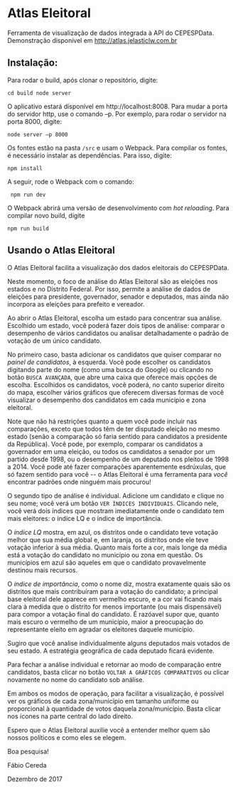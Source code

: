 # Atlas Eleitoral

Ferramenta de visualização de dados integrada à API do CEPESPData.
Demonstração disponível em http://atlas.jelasticlw.com.br

## Instalação:

Para rodar o build, após clonar o repositório, digite:

`
cd build
node server
`

O aplicativo estará disponível em http://localhost:8008.
Para mudar a porta do servidor http, use o comando –p. Por exemplo, para rodar o servidor na porta 8000, digite:

`
node server –p 8000
`



Os fontes estão na pasta `/src` e usam o Webpack. Para compilar os fontes, é necessário instalar as dependências. Para isso, digite:

`
npm install
`

A seguir, rode o Webpack com o comando: 

` 
npm run dev
`

O Webpack abrirá uma versão de desenvolvimento com *hot reloading*. Para compilar novo build, digite

`
npm run build
`

## Usando o Atlas Eleitoral

O Atlas Eleitoral facilita a visualização dos dados eleitorais do CEPESPData. 

Neste momento, o foco de análise do Atlas Eleitoral são as eleições nos estados e no Distrito Federal. Por isso, permite a análise de dados de eleições para presidente, governador, senador e deputados, mas ainda não incorpora as eleições para prefeito e vereador.

Ao abrir o Atlas Eleitoral, escolha um estado para concentrar sua análise. Escolhido um estado, você poderá fazer dois tipos de análise: comparar o desempenho de vários candidatos ou analisar detalhadamente o padrão de votação de um único candidato.

No primeiro caso, basta adicionar os candidatos que quiser comparar no *painel de candidatos*, à esquerda. Você pode escolher os candidatos digitando parte do nome (como uma busca do Google) ou clicando no botão `BUSCA AVANÇADA`, que abre uma caixa que oferece mais opções de escolha. Escolhidos os candidatos, você poderá, no canto superior direito do mapa, escolher vários gráficos que oferecem diversas formas de você visualizar o desempenho dos candidatos em cada município e zona eleitoral.

Note que não há restrições quanto a quem você pode incluir nas comparações, exceto que todos têm de ter disputado eleição no mesmo estado (senão a comparação só faria sentido para candidatos a presidente da República). Você pode, por exemplo, comparar os candidatos a governador em uma eleição, ou todos os candidatos a senador por um partido desde 1998, ou o desempenho de um deputado nos pleitos de 1998 a 2014. Você pode até fazer comparações aparentemente esdrúxulas, que só fazem sentido para você -- o Atlas Eleitoral é uma ferramenta para *você* encontrar padrões onde ninguém mais procurou! 

O segundo tipo de análise é individual. Adicione um candidato e clique no seu nome; você verá um botão `VER ÍNDICES INDIVIDUAIS`. Clicando nele, você verá dois índices que mostram imediatamente onde o candidato tem mais eleitores: o índice LQ e o índice de importância. 

O *índice LQ* mostra, em azul, os distritos onde o candidato teve votação melhor que sua média global e, em laranja, os distritos onde ele teve votação inferior à sua média. Quanto mais forte a cor, mais longe da média está a votação do candidato no município ou zona em questão. Os municípios em azul são aqueles em que o candidato provavelmente destinou mais recursos.

O *índice de importância*, como o nome diz, mostra exatamente quais são os distritos que mais contribuíram para a votação do candidato; a principal base eleitoral dele aparece em vermelho escuro, e a cor vai ficando mais clara à medida que o distrito for menos importante (ou mais dispensável) para compor a votação final do candidato. É razóavel supor que, quanto mais escuro o vermelho de um município, maior a preocupação do representante eleito em agradar os eleitores daquele município.

Sugiro que você analise individualmente alguns deputados mais votados de seu estado. A estratégia geográfica de cada deputado ficará evidente.

Para fechar a análise individual e retornar ao modo de comparação entre candidatos, basta clicar no botão `VOLTAR A GRÁFICOS COMPARATIVOS` ou clicar novamente no nome do candidato sob análise.

Em ambos os modos de operação, para facilitar a visualização, é possível ver os gráficos de cada zona/município em tamanho uniforme ou proporcional à quantidade de votos daquela zona/município. Basta clicar nos ícones na parte central do lado direito. 

Espero que o Atlas Eleitoral auxilie você a entender melhor quem são nossos políticos e como eles se elegem.

Boa pesquisa!

Fábio Cereda

Dezembro de 2017

